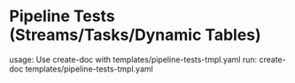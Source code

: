 # Pipeline Tests (Streams/Tasks/Dynamic Tables)

usage: Use create-doc with templates/pipeline-tests-tmpl.yaml
run: create-doc templates/pipeline-tests-tmpl.yaml
